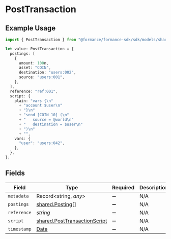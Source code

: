 # PostTransaction

## Example Usage

```typescript
import { PostTransaction } from "@formance/formance-sdk/sdk/models/shared";

let value: PostTransaction = {
  postings: [
    {
      amount: 100n,
      asset: "COIN",
      destination: "users:002",
      source: "users:001",
    },
  ],
  reference: "ref:001",
  script: {
    plain: "vars {\n"
      + "account $user\n"
      + "}\n"
      + "send [COIN 10] (\n"
      + "	source = @world\n"
      + "	destination = $user\n"
      + ")\n"
      + "",
    vars: {
      "user": "users:042",
    },
  },
};
```

## Fields

| Field                                                                                         | Type                                                                                          | Required                                                                                      | Description                                                                                   | Example                                                                                       |
| --------------------------------------------------------------------------------------------- | --------------------------------------------------------------------------------------------- | --------------------------------------------------------------------------------------------- | --------------------------------------------------------------------------------------------- | --------------------------------------------------------------------------------------------- |
| `metadata`                                                                                    | Record<string, *any*>                                                                         | :heavy_minus_sign:                                                                            | N/A                                                                                           |                                                                                               |
| `postings`                                                                                    | [shared.Posting](../../../sdk/models/shared/posting.md)[]                                     | :heavy_minus_sign:                                                                            | N/A                                                                                           |                                                                                               |
| `reference`                                                                                   | *string*                                                                                      | :heavy_minus_sign:                                                                            | N/A                                                                                           | ref:001                                                                                       |
| `script`                                                                                      | [shared.PostTransactionScript](../../../sdk/models/shared/posttransactionscript.md)           | :heavy_minus_sign:                                                                            | N/A                                                                                           |                                                                                               |
| `timestamp`                                                                                   | [Date](https://developer.mozilla.org/en-US/docs/Web/JavaScript/Reference/Global_Objects/Date) | :heavy_minus_sign:                                                                            | N/A                                                                                           |                                                                                               |